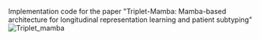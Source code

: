 Implementation code for the paper "Triplet-Mamba: Mamba-based architecture for longitudinal representation learning and patient subtyping"
![Triplet_mamba](https://github.com/user-attachments/assets/edc5c3ff-1f79-4526-a366-5ef529bab0e8)
